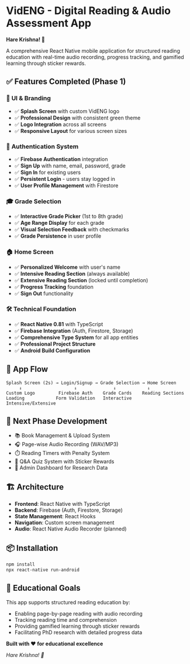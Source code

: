 # VidENG - Digital Reading & Audio Assessment App

**Hare Krishna! 🙏**

A comprehensive React Native mobile application for structured reading education with real-time audio recording, progress tracking, and gamified learning through sticker rewards.

## ✅ Features Completed (Phase 1)

### 🎨 **UI & Branding**
- ✅ **Splash Screen** with custom VidENG logo
- ✅ **Professional Design** with consistent green theme
- ✅ **Logo Integration** across all screens
- ✅ **Responsive Layout** for various screen sizes

### 🔐 **Authentication System**
- ✅ **Firebase Authentication** integration
- ✅ **Sign Up** with name, email, password, grade
- ✅ **Sign In** for existing users
- ✅ **Persistent Login** - users stay logged in
- ✅ **User Profile Management** with Firestore

### 🎓 **Grade Selection**
- ✅ **Interactive Grade Picker** (1st to 8th grade)
- ✅ **Age Range Display** for each grade
- ✅ **Visual Selection Feedback** with checkmarks
- ✅ **Grade Persistence** in user profile

### 🏠 **Home Screen**
- ✅ **Personalized Welcome** with user's name
- ✅ **Intensive Reading Section** (always available)
- ✅ **Extensive Reading Section** (locked until completion)
- ✅ **Progress Tracking** foundation
- ✅ **Sign Out** functionality

### 🛠️ **Technical Foundation**
- ✅ **React Native 0.81** with TypeScript
- ✅ **Firebase Integration** (Auth, Firestore, Storage)
- ✅ **Comprehensive Type System** for all app entities
- ✅ **Professional Project Structure**
- ✅ **Android Build Configuration**

## 📱 **App Flow**
```
Splash Screen (2s) → Login/Signup → Grade Selection → Home Screen
     ↓                    ↓              ↓            ↓
Custom Logo         Firebase Auth    Grade Cards    Reading Sections
Loading            Form Validation   Interactive     Intensive/Extensive
```

## 🚀 **Next Phase Development**
- 📚 Book Management & Upload System
- 🎧 Page-wise Audio Recording (WAV/MP3)
- ⏱️ Reading Timers with Penalty System
- 🧩 Q&A Quiz System with Sticker Rewards
- 👑 Admin Dashboard for Research Data

## 🏗️ **Architecture**
- **Frontend**: React Native with TypeScript
- **Backend**: Firebase (Auth, Firestore, Storage)
- **State Management**: React Hooks
- **Navigation**: Custom screen management
- **Audio**: React Native Audio Recorder (planned)

## 📦 **Installation**
```bash
npm install
npx react-native run-android
```

## 🎯 **Educational Goals**
This app supports structured reading education by:
- Enabling page-by-page reading with audio recording
- Tracking reading time and comprehension
- Providing gamified learning through sticker rewards
- Facilitating PhD research with detailed progress data

**Built with ❤️ for educational excellence**

*Hare Krishna! 🙏*